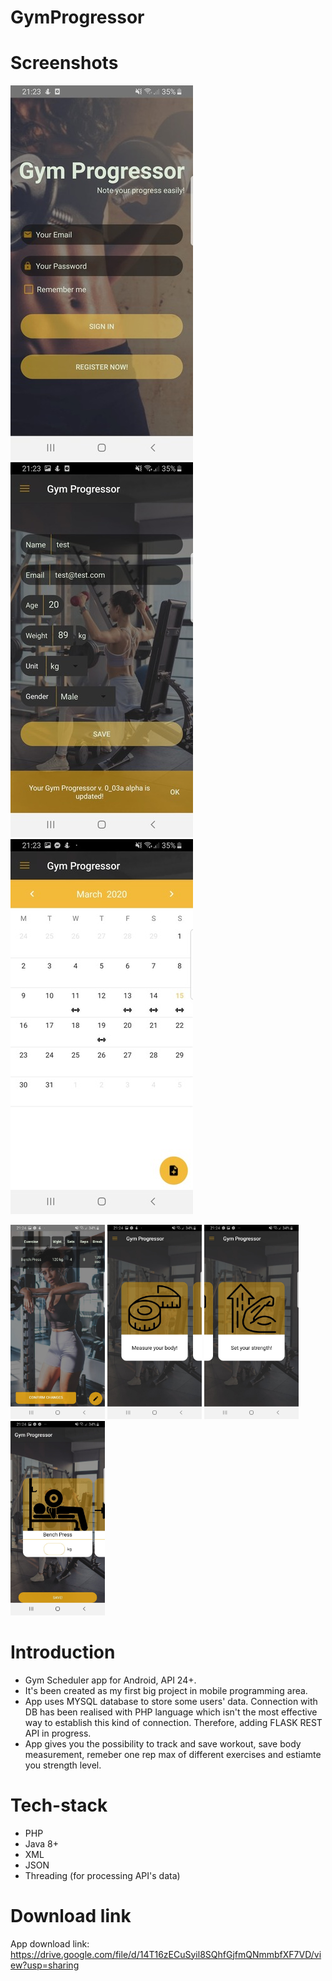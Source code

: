 # GymProgressor

# Screenshots
<img src="https://github.com/kgarbacinski/GymProgressor/blob/master/gym_progressor_0.jfif" /> <img src="https://github.com/kgarbacinski/GymProgressor/blob/master/gym_progressor_1.jfif" /> <img src="https://github.com/kgarbacinski/GymProgressor/blob/master/gym_progressor_2.jfif" />

<img src="https://github.com/kgarbacinski/GymProgressor/blob/master/gym_progressor_3.jpg" width=30% /> <img src="https://github.com/kgarbacinski/GymProgressor/blob/master/gym_progressor_4.jpg" width=30% /> <img src="https://github.com/kgarbacinski/GymProgressor/blob/master/gym_progressor_5.jpg" width=30% /> <img src="https://github.com/kgarbacinski/GymProgressor/blob/master/gym_progressor_6.jpg" width=30% />

# Introduction
- Gym Scheduler app for Android, API 24+.
- It's been created as my first big project in mobile programming area. 
- App uses MYSQL database to store some users' data. Connection with DB has been realised with PHP language which isn't the most effective way to establish this kind of connection. Therefore, adding FLASK REST API in progress.
- App gives you the possibility to track and save workout, save body measurement, remeber one rep max of different exercises and estiamte you strength level.

# Tech-stack
- PHP
- Java 8+
- XML
- JSON
- Threading (for processing API's data)

# Download link
App download link: https://drive.google.com/file/d/14T16zECuSyil8SQhfGjfmQNmmbfXF7VD/view?usp=sharing
